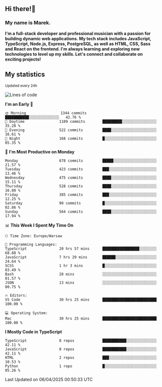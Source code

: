## Hi there!👋 ##
### My name is Marek. ###

**I'm a full-stack developer and professional musician with a passion for building dynamic web applications. My tech stack includes JavaScript, TypeScript, Node.js, Express, PostgreSQL, as well as HTML, CSS, Sass and React on the frontend. I'm always learning and exploring new technologies to level up my skills. Let's connect and collaborate on exciting projects!**

## My statistics ##
<sub>Updated every 24h</sub>
<!--START_SECTION:waka-->
![Lines of code](https://img.shields.io/badge/From%20Hello%20World%20I%27ve%20Written-237.8%20thousand%20lines%20of%20code-blue)

**I'm an Early 🐤** 

```text
🌞 Morning                1344 commits        ███████████░░░░░░░░░░░░░░   42.76 % 
🌆 Daytime                1109 commits        █████████░░░░░░░░░░░░░░░░   35.28 % 
🌃 Evening                522 commits         ████░░░░░░░░░░░░░░░░░░░░░   16.61 % 
🌙 Night                  168 commits         █░░░░░░░░░░░░░░░░░░░░░░░░   05.35 % 
```
📅 **I'm Most Productive on Monday** 

```text
Monday                   678 commits         █████░░░░░░░░░░░░░░░░░░░░   21.57 % 
Tuesday                  423 commits         ███░░░░░░░░░░░░░░░░░░░░░░   13.46 % 
Wednesday                475 commits         ████░░░░░░░░░░░░░░░░░░░░░   15.11 % 
Thursday                 528 commits         ████░░░░░░░░░░░░░░░░░░░░░   16.80 % 
Friday                   385 commits         ███░░░░░░░░░░░░░░░░░░░░░░   12.25 % 
Saturday                 90 commits          █░░░░░░░░░░░░░░░░░░░░░░░░   02.86 % 
Sunday                   564 commits         ████░░░░░░░░░░░░░░░░░░░░░   17.94 % 
```


📊 **This Week I Spent My Time On** 

```text
🕑︎ Time Zone: Europe/Warsaw

💬 Programming Languages: 
TypeScript               20 hrs 57 mins      █████████████████░░░░░░░░   68.88 % 
JavaScript               7 hrs 29 mins       ██████░░░░░░░░░░░░░░░░░░░   24.64 % 
SCSS                     1 hr 3 mins         █░░░░░░░░░░░░░░░░░░░░░░░░   03.49 % 
Bash                     28 mins             ░░░░░░░░░░░░░░░░░░░░░░░░░   01.57 % 
JSON                     13 mins             ░░░░░░░░░░░░░░░░░░░░░░░░░   00.75 % 

🔥 Editors: 
VS Code                  30 hrs 25 mins      █████████████████████████   100.00 % 

💻 Operating System: 
Mac                      30 hrs 25 mins      █████████████████████████   100.00 % 
```

**I Mostly Code in TypeScript** 

```text
TypeScript               8 repos             ███████████░░░░░░░░░░░░░░   42.11 % 
JavaScript               8 repos             ███████████░░░░░░░░░░░░░░   42.11 % 
HTML                     2 repos             ███░░░░░░░░░░░░░░░░░░░░░░   10.53 % 
Python                   1 repo              █░░░░░░░░░░░░░░░░░░░░░░░░   05.26 % 
```




 Last Updated on 06/04/2025 00:50:33 UTC
<!--END_SECTION:waka-->

<!--
**MarekSax/MarekSax** is a ✨ _special_ ✨ repository because its `README.md` (this file) appears on your GitHub profile.

Here are some ideas to get you started:

- 🔭 I’m currently working on ...
- 🌱 I’m currently learning ...
- 👯 I’m looking to collaborate on ...
- 🤔 I’m looking for help with ...
- 💬 Ask me about ...
- 📫 How to reach me: ...
- 😄 Pronouns: ...
- ⚡ Fun fact: ...
-->

